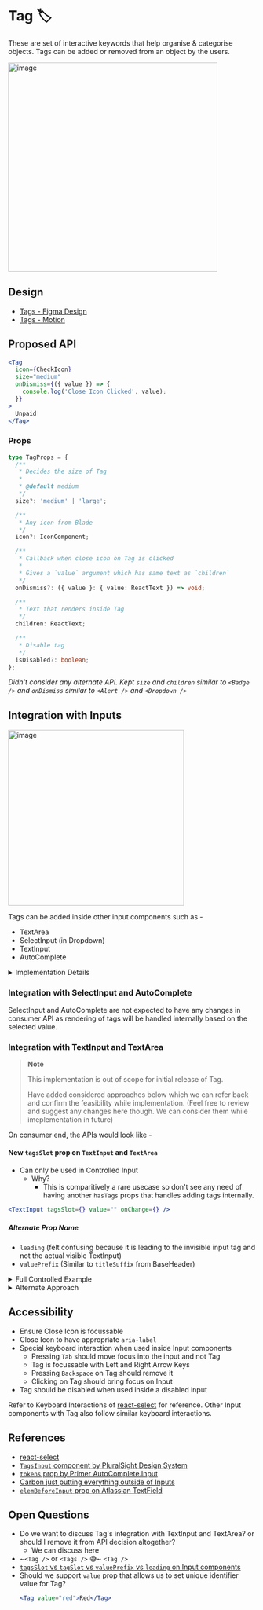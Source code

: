 # Tag 🏷️

These are set of interactive keywords that help organise & categorise objects. Tags can be added or removed from an object by the users.

<img width="426" alt="image" src="https://github.com/razorpay/blade/assets/30949385/75d8068d-d6fc-47e7-aa75-21686ed1c27d">

## Design

- [Tags - Figma Design](https://www.figma.com/file/jubmQL9Z8V7881ayUD95ps/Blade---Payment-Light?type=design&node-id=29210-567576&t=HLRjz3OTofBtFdDl-0)
- [Tags - Motion](https://www.figma.com/file/jubmQL9Z8V7881ayUD95ps/Blade---Payment-Light?type=design&node-id=29744-568562&mode=design&t=KI2KRJMzUpz8Ymr8-0)

## Proposed API

```jsx
<Tag
  icon={CheckIcon}
  size="medium"
  onDismiss={({ value }) => {
    console.log('Close Icon Clicked', value);
  }}
>
  Unpaid
</Tag>
```

### Props

```ts
type TagProps = {
  /**
   * Decides the size of Tag
   *
   * @default medium
   */
  size?: 'medium' | 'large';

  /**
   * Any icon from Blade
   */
  icon?: IconComponent;

  /**
   * Callback when close icon on Tag is clicked
   *
   * Gives a `value` argument which has same text as `children`
   */
  onDismiss?: ({ value }: { value: ReactText }) => void;

  /**
   * Text that renders inside Tag
   */
  children: ReactText;

  /**
   * Disable tag
   */
  isDisabled?: boolean;
};
```

_Didn't consider any alternate API. Kept `size` and `children` similar to `<Badge />` and `onDismiss` similar to `<Alert />` and `<Dropdown />`_

## Integration with Inputs

<img width="358" alt="image" src="https://github.com/razorpay/blade/assets/30949385/71cd236a-93e7-46f0-9da6-12d519b958d4">

Tags can be added inside other input components such as -

- TextArea
- SelectInput (in Dropdown)
- TextInput
- AutoComplete

<details>
<summary>Implementation Details</summary>

This will require some refactor in BaseInput to add a slot before the actual Input element.

E.g. This is AutoComplete from Primer where the tags go into a slot and input gets pushed forward. We will be implementing something similar in our BaseInput.

<img width="419" alt="image" src="https://github.com/razorpay/blade/assets/30949385/be01cdfb-1171-4970-b381-76e4c44d1854">

</details>

### Integration with SelectInput and AutoComplete

SelectInput and AutoComplete are not expected to have any changes in consumer API as rendering of tags will be handled internally based on the selected value.

### Integration with TextInput and TextArea

> **Note**
>
> This implementation is out of scope for initial release of Tag.
>
> Have added considered approaches below which we can refer back and confirm the feasibility while implementation. (Feel free to review and suggest any changes here though. We can consider them while imeplementation in future)

On consumer end, the APIs would look like -

#### New `tagsSlot` prop on `TextInput` and `TextArea`

- Can only be used in Controlled Input
  - Why?
    - This is comparitively a rare usecase so don't see any need of having another `hasTags` props that handles adding tags internally.

```jsx
<TextInput tagsSlot={} value="" onChange={} />
```

##### Alternate Prop Name

- `leading` (felt confusing because it is leading to the invisible input tag and not the actual visible TextInput)
- `valuePrefix` (Similar to `titleSuffix` from BaseHeader)

<details>
<summary>Full Controlled Example</summary>

```jsx
function App() {
  const [inputValue, setInputValue] = React.useState('');
  const [tags, setTags] = React.useState([]);

  const addTag = () => {
    // Add input value to tags and clear the input value
    setTags([...tags, inputValue]);
    setInputValue('');
  }

  const removeTag = (tagName) => {
    setTags(tags.filter(tagNameValue) => tagNameValue !== tagName);
  }

  return (
    <TextInput
      tagsSlot={tags.map((tagName, index) => (
        <Tag onDismiss={({ value }) => removeTag(value)}>{tagName}</Tag>
      ))}
      value={inputValue}
      onChange={({ value }) => setInputValue(value)}
      onKeyDown={(e) => {
        if (e.key === 'ENTER') {
          addTag();
        }
      }}
    />
  );
}
```

</details>

<details>
<summary>Alternate Approach</summary>

#### Alternate Approach: `value` prop

We can extend our `value` prop to accept JSX

```jsx
<TextInput
  value={
    <>
      <Tag onDismiss={}>kamlesh.chandnani@razorpay.com</Tag>
      <Tag onDismiss={}>divyanshu.maithani@razopay.com</Tag>
      saurabhdaw
    </>
  }
  onChange={}
/>
```

**Cons**

- Requires us to loop on children and separate out Tags from written word and this will run on every `onChange` event.
- Have not seen any other library handle it this way

</details>

## Accessibility

- Ensure Close Icon is focussable
- Close Icon to have appropriate `aria-label`
- Special keyboard interaction when used inside Input components
  - Pressing `Tab` should move focus into the input and not Tag
  - Tag is focussable with Left and Right Arrow Keys
  - Pressing `Backspace` on Tag should remove it
  - Clicking on Tag should bring focus on Input
- Tag should be disabled when used inside a disabled input

Refer to Keyboard Interactions of [react-select](https://react-select.com/home#getting-started) for reference. Other Input components with Tag also follow similar keyboard interactions.

## References

- [react-select](https://react-select.com/home#getting-started)
- [`TagsInput` component by PluralSight Design System](https://design-system.pluralsight.com/components/tagsinput)
- [`tokens` prop by Primer AutoComplete.Input](https://primer.style/react/Autocomplete/)
- [Carbon just putting everything outside of Inputs](https://carbondesignsystem.com/components/tag/usage)
- [`elemBeforeInput` prop on Atlassian TextField](https://atlassian.design/components/textfield/examples#elements-before-and-after-input)

## Open Questions

- Do we want to discuss Tag's integration with TextInput and TextArea? or should I remove it from API decision altogether?
  - We can discuss here
- ~`<Tag />` or `<Tags />` 😅~ `<Tag />`
- [`tagsSlot` vs `tagSlot` vs `valuePrefix` vs `leading` on Input components](#alternate-prop-name)
- Should we support `value` prop that allows us to set unique identifier value for Tag?
  ```jsx
  <Tag value="red">Red</Tag>
  ```

